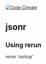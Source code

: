 [![Code Climate](https://codeclimate.com/github/davidva/jsonr.png)](https://codeclimate.com/github/davidva/jsonr)

# jsonr

## Using rerun

rerun 'rackup'

